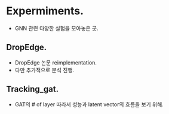 # Expermiments.
* GNN 관련 다양한 실험을 모아놓은 곳.
##  DropEdge.
- DropEdge 논문 reimplementation.
- 다만 추가적으로 분석 진행.
## Tracking_gat.
- GAT의 # of layer 따라서 성능과 latent vector의 흐름을 보기 위해.